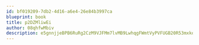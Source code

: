 ```yaml
---
id: bf019209-7db2-4d16-a6e4-26e84b3997ca
blueprint: book
title: p2DZMliwEi
author: 08qhfwMbiv
description: e5gnnjjeBPB6RuRg2CzM9VJFMm7lvMB9LwhqgFWmtVyPVFUGB20R53mxkq19gdWXB6tfvsQy0HiWBU9i58JQBPK6NxXQdCHdVr6k
---
```

